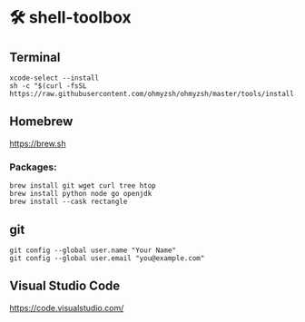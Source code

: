# 🛠️ shell-toolbox

## Terminal

```
xcode-select --install
sh -c "$(curl -fsSL https://raw.githubusercontent.com/ohmyzsh/ohmyzsh/master/tools/install.sh)"
```

## Homebrew

https://brew.sh

### Packages:

```
brew install git wget curl tree htop
brew install python node go openjdk
brew install --cask rectangle
```

## git

```
git config --global user.name "Your Name"
git config --global user.email "you@example.com"
```

## Visual Studio Code

https://code.visualstudio.com/
